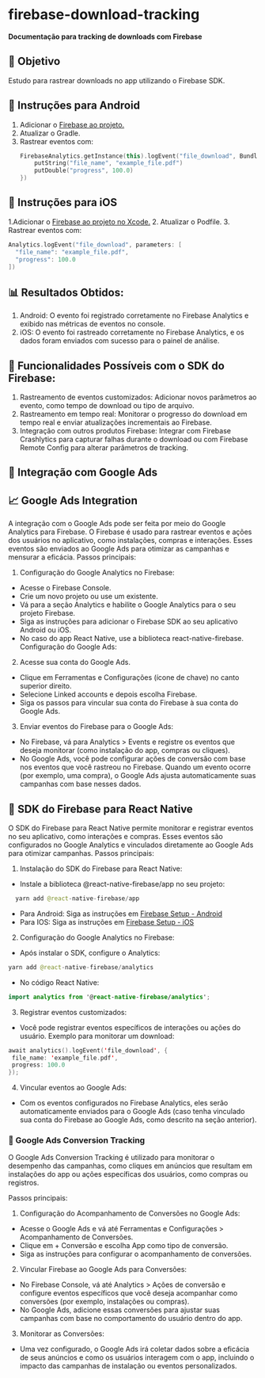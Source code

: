 # firebase-download-tracking  
**Documentação para tracking de downloads com Firebase**


## 📄 Objetivo
Estudo para rastrear downloads no app utilizando o Firebase SDK.

## 📱 Instruções para Android
1. Adicionar o [Firebase ao projeto.](https://firebase.google.com/docs/android/setup?hl=pt)
2. Atualizar o Gradle.
3. Rastrear eventos com:
   ```kotlin
   FirebaseAnalytics.getInstance(this).logEvent("file_download", Bundle().apply {
       putString("file_name", "example_file.pdf")
       putDouble("progress", 100.0)
   })
   ```
## 🍎 Instruções para iOS 
1.Adicionar o [Firebase ao projeto no Xcode.](https://firebase.google.com/docs/ios/setup?hl=pt-br)
2. Atualizar o Podfile.
3. Rastrear eventos com:
  ```kotlin 
  Analytics.logEvent("file_download", parameters: [ 
    "file_name": "example_file.pdf", 
    "progress": 100.0 
])
```

## 📊 Resultados Obtidos:
1. Android: O evento foi registrado corretamente no Firebase Analytics e exibido nas métricas de eventos no console.
2. iOS: O evento foi rastreado corretamente no Firebase Analytics, e os dados foram enviados com sucesso para o painel de análise.
## 🔧 Funcionalidades Possíveis com o SDK do Firebase:
1. Rastreamento de eventos customizados: Adicionar novos parâmetros ao evento, como tempo de download ou tipo de arquivo.
2. Rastreamento em tempo real: Monitorar o progresso do download em tempo real e enviar atualizações incrementais ao Firebase.
3. Integração com outros produtos Firebase: Integrar com Firebase Crashlytics para capturar falhas durante o download ou com Firebase Remote Config para alterar parâmetros de tracking.
## 🔗 Integração com Google Ads
## 📈 Google Ads Integration
A integração com o Google Ads pode ser feita por meio do Google Analytics para Firebase. O Firebase é usado para rastrear eventos e ações dos usuários no aplicativo, como instalações, compras e interações. Esses eventos são enviados ao Google Ads para otimizar as campanhas e mensurar a eficácia.
Passos principais:

1. Configuração do Google Analytics no Firebase:

- Acesse o Firebase Console.
- Crie um novo projeto ou use um existente.
- Vá para a seção Analytics e habilite o Google Analytics para o seu projeto      Firebase.
- Siga as instruções para adicionar o Firebase SDK ao seu aplicativo Android ou iOS.
- No caso do app React Native, use a biblioteca react-native-firebase.
Configuração do Google Ads:

2. Acesse sua conta do Google Ads.
- Clique em Ferramentas e Configurações (ícone de chave) no canto superior direito.
- Selecione Linked accounts e depois escolha Firebase.
- Siga os passos para vincular sua conta do Firebase à sua conta do Google Ads.
3. Enviar eventos do Firebase para o Google Ads:
- No Firebase, vá para Analytics > Events e registre os eventos que deseja monitorar (como instalação do app, compras ou cliques).
- No Google Ads, você pode configurar ações de conversão com base nos eventos que você rastreou no Firebase. Quando um evento ocorre (por exemplo, uma compra), o Google Ads ajusta automaticamente suas campanhas com base nesses dados.

## 📱 SDK do Firebase para React Native
O SDK do Firebase para React Native permite monitorar e registrar eventos no seu aplicativo, como interações e compras. Esses eventos são configurados no Google Analytics e vinculados diretamente ao Google Ads para otimizar campanhas.
Passos principais:

1. Instalação do SDK do Firebase para React Native:

- Instale a biblioteca @react-native-firebase/app no seu projeto:
```kotlin 
  yarn add @react-native-firebase/app
  ```
 - Para Android:
Siga as instruções em [Firebase Setup - Android](https://firebase.google.com/docs/android/setup?hl=pt-br)
 - Para IOS:
Siga as instruções em [Firebase Setup - iOS](https://firebase.google.com/docs/ios/setup?hl=pt-br) 
2. Configuração do Google Analytics no Firebase:
  - Após instalar o SDK, configure o Analytics:
  ```kotlin
  yarn add @react-native-firebase/analytics
  ```
- No código React Native:
```kotlin 
import analytics from '@react-native-firebase/analytics';
```
3. Registrar eventos customizados:

- Você pode registrar eventos específicos de interações ou ações do usuário. Exemplo para monitorar um download:
 ```kotlin
 await analytics().logEvent('file_download', {
  file_name: 'example_file.pdf',
  progress: 100.0
});
```
4. Vincular eventos ao Google Ads:

- Com os eventos configurados no Firebase Analytics, eles serão automaticamente  enviados para o Google Ads (caso tenha vinculado sua conta do Firebase ao Google Ads, como descrito na seção anterior).

### 🎯 Google Ads Conversion Tracking
O Google Ads Conversion Tracking é utilizado para monitorar o desempenho das campanhas, como cliques em anúncios que resultam em instalações do app ou ações específicas dos usuários, como compras ou registros.

Passos principais:

1. Configuração do Acompanhamento de Conversões no Google Ads:

- Acesse o Google Ads e vá até Ferramentas e Configurações > Acompanhamento de Conversões.
- Clique em + Conversão e escolha App como tipo de conversão.
- Siga as instruções para configurar o acompanhamento de conversões.

2. Vincular Firebase ao Google Ads para Conversões:
- No Firebase Console, vá até Analytics > Ações de conversão e configure eventos específicos que você deseja acompanhar como conversões (por exemplo, instalações ou compras).
- No Google Ads, adicione essas conversões para ajustar suas campanhas com base no comportamento do usuário dentro do app.

3. Monitorar as Conversões:
- Uma vez configurado, o Google Ads irá coletar dados sobre a eficácia de seus anúncios e como os usuários interagem com o app, incluindo o impacto das campanhas de instalação ou eventos personalizados.
  

  